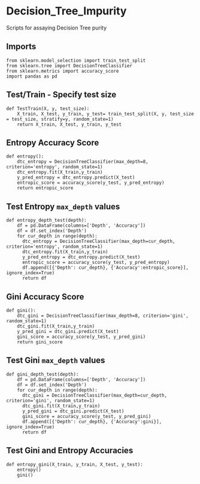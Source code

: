 # Decision_Tree_Impurity
Scripts for assaying Decision Tree purity

## Imports
```Python3
from sklearn.model_selection import train_test_split
from sklearn.tree import DecisionTreeClassifier
from sklearn.metrics import accuracy_score
import pandas as pd
```


## Test/Train - Specify test size
```Python3
def TestTrain(X, y, test_size):
    X_train, X_test, y_train, y_test= train_test_split(X, y, test_size = test_size, stratify=y, random_state=1)
    return X_train, X_test, y_train, y_test
```

## Entropy Accuracy Score
```Python3
def entropy():
    dtc_entropy = DecisionTreeClassifier(max_depth=8, criterion='entropy', random_state=1)
    dtc_entropy.fit(X_train,y_train)
    y_pred_entropy = dtc_entropy.predict(X_test)
    entropic_score = accuracy_score(y_test, y_pred_entropy)
    return entropic_score
```
## Test Entropy `max_depth` values
```Python3
def entropy_depth_test(depth):
    df = pd.DataFrame(columns=['Depth', 'Accuracy'])
    df = df.set_index('Depth')
    for cur_depth in range(depth):
      dtc_entropy = DecisionTreeClassifier(max_depth=cur_depth, criterion='entropy', random_state=1)
      dtc_entropy.fit(X_train,y_train)
      y_pred_entropy = dtc_entropy.predict(X_test)
      entropic_score = accuracy_score(y_test, y_pred_entropy)
      df.append([{'Depth': cur_depth}, {'Accuracy':entropic_score}], ignore_index=True)
      return df
```
## Gini Accuracy Score
```Python3
def gini():
    dtc_gini = DecisionTreeClassifier(max_depth=8, criterion='gini', random_state=1)
    dtc_gini.fit(X_train,y_train)
    y_pred_gini = dtc_gini.predict(X_test)
    gini_score = accuracy_score(y_test, y_pred_gini)
    return gini_score
```

## Test Gini `max_depth` values
```Python3
def gini_depth_test(depth):
    df = pd.DataFrame(columns=['Depth', 'Accuracy'])
    df = df.set_index('Depth')
    for cur_depth in range(depth):
      dtc_gini = DecisionTreeClassifier(max_depth=cur_depth, criterion='gini', random_state=1)
      dtc_gini.fit(X_train,y_train)
      y_pred_gini = dtc_gini.predict(X_test)
      gini_score = accuracy_score(y_test, y_pred_gini)
      df.append([{'Depth': cur_depth}, {'Accuracy':gini}], ignore_index=True)
      return df
```

## Test Gini and Entropy Accuracies
```Python3
def entropy_gini(X_train, y_train, X_test, y_test):
    entropy()
    gini()
```
